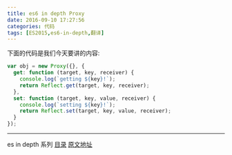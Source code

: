 ```yaml
---
title: es6 in depth Proxy
date: 2016-09-10 17:27:56
categories: 代码
tags: [ES2015,es6-in-depth,翻译]
---
```

下面的代码是我们今天要讲的内容:

```js
var obj = new Proxy({}, {
  get: function (target, key, receiver) {
    console.log(`getting ${key}!`);
    return Reflect.get(target, key, receiver);
  },
  set: function (target, key, value, receiver) {
    console.log(`setting ${key}!`);
    return Reflect.set(target, key, value, receiver);
  }
});
```




---

es in depth 系列 [目录](/2016/09/10/es6-in-depth-content/) [原文地址](https://hacks.mozilla.org/category/es6-in-depth/)